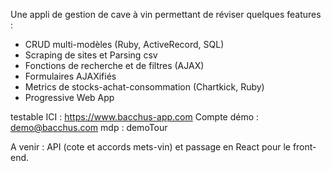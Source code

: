 Une appli de gestion de cave à vin permettant de réviser quelques features :
- CRUD multi-modèles (Ruby, ActiveRecord, SQL)
- Scraping de sites et Parsing csv
- Fonctions de recherche et de filtres (AJAX)
- Formulaires AJAXifiés
- Metrics de stocks-achat-consommation (Chartkick, Ruby)
- Progressive Web App

testable ICI : https://www.bacchus-app.com
Compte démo : demo@bacchus.com
mdp : demoTour


A venir : API (cote et accords mets-vin) et passage en React pour le front-end.

